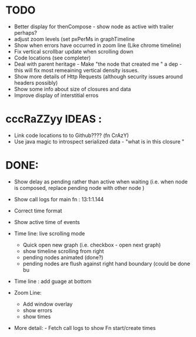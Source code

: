 # TODO
* Better display for thenCompose   - show node as active with trailer perhaps? 
* adjust zoom levels (set pxPerMs in graphTimeline
* Show when errors have occurred in zoom line (Like chrome timeline)
* Fix vertical scrollbar update when scrolling down  
* Code locations (see completer)
* Deal with parent heritage -  Make "the node that created me "  a dep - this will fix most remeaining vertical density issues.
* Show more details of Http Requests (although security issues around headers possibly)
* Show some info about size of closures and data 
* Improve display of interstitial erros 


# cccRaZZyy IDEAS :
*  Link  code locations to to Github???? (fn CrAzY)
*  Use java magic to introspect serialized data  - "what is in this closure "

# DONE:

* Show delay as pending rather than active when waiting (i.e. when node is composed, replace pending node with other node )
* Show call logs for main fn :  13:1:1.144
* Correct time format
* Show active time of events
* Time line: live scrolling mode
    - Quick open new graph (i.e. checkbox - open next graph)
    - show timeline scrolling from right
    - pending nodes animated (done?)
    - pending nodes are flush against right hand boundary (could be done bu

* Time line : add guage at bottom
* Zoom Line:
   - Add window overlay
   - show errors
   - show times

* More detail:
                  - Fetch call logs to show Fn start/create times
